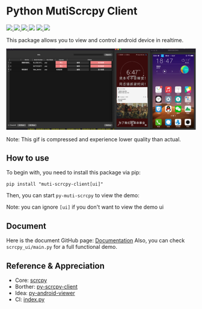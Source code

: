 # Python MutiScrcpy Client
<p>
    <a href="https://pypi.org/project/muti-scrcpy-client/" target="_blank">
        <img src="https://img.shields.io/pypi/v/muti-scrcpy-client" />
    </a>
    <a href="https://github.com/IanVzs/py-muti-scrcpy/blob/main/.github/workflows/ci.yml" target="_blank">
        <img src="https://img.shields.io/github/workflow/status/ianvzs/py-muti-scrcpy/CI" />
    </a>
    <a href="https://app.codecov.io/gh/ianvzs/py-muti-scrcpy" target="_blank">
        <img src="https://img.shields.io/codecov/c/github/ianvzs/py-muti-scrcpy" />
    </a>
    <img src="https://img.shields.io/github/license/ianvzs/py-muti-scrcpy" />
    <a href="https://pepy.tech/project/muti-scrcpy-client" target="_blank">
        <img src="https://pepy.tech/badge/muti-scrcpy-client" />
    </a>
    <a href="https://github.com/Genymobile/scrcpy/tree/v1.20" target="_blank">
        <img src="https://img.shields.io/badge/scrcpy-v1.20-violet" />
    </a>
</p>

This package allows you to view and control android device in realtime.

![demo png](https://raw.githubusercontent.com/ianvzs/py-muti-scrcpy/main/demo.png)  

Note: This gif is compressed and experience lower quality than actual.

## How to use
To begin with, you need to install this package via pip:
```shell
pip install "muti-scrcpy-client[ui]"
```
Then, you can start `py-muti-scrcpy` to view the demo:

Note: you can ignore `[ui]` if you don't want to view the demo ui

## Document
Here is the document GitHub page: [Documentation](https://leng-yue.github.io/py-scrcpy-client/)
Also, you can check `scrcpy_ui/main.py` for a full functional demo.

## Reference & Appreciation
- Core: [scrcpy](https://github.com/Genymobile/scrcpy)
- Borther: [py-scrcpy-client](https://github.com/leng-yue/py-scrcpy-client/)
- Idea: [py-android-viewer](https://github.com/razumeiko/py-android-viewer)
- CI: [index.py](https://github.com/index-py/index.py)
